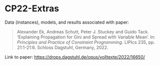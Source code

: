 # CP22-Extras

Data (instances), models, and results associated with paper:

> Alexander Ek, Andreas Schutt, Peter J. Stuckey and Guido Tack. ‘Explaining Propagation for Gini and Spread with Variable Mean’. In: *Principles and Practice of Constraint Programming*. LIPIcs 235, pp. 21:1-21:6. Schloss Dagstuhl, Germany, 2022.

Link to paper: https://drops.dagstuhl.de/opus/volltexte/2022/16650/
